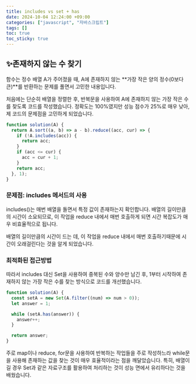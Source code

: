 ```yaml
---
title: includes vs set + has
date: 2024-10-04 12:24:00 +09:00
categories: ["javascript", "자바스크립트"]
tags: []
toc: true
toc_sticky: true
---
```


## ✨존재하지 않는 수 찾기

함수는 정수 배열 A가 주어졌을 때, A에 존재하지 않는 **가장 작은 양의 정수(0보다 큰)**를 반환하는 문제를 풀면서 고민한 내용입니다.

처음에는 단순히 배열을 정렬한 후, 반복문을 사용하여 A에 존재하지 않는 가장 작은 수를 찾도록 코드를 작성했습니다. 정확도는 100%였지만 성능 점수가 25%로 매우 낮아, 제 코드의 문제점을 고민하게 되었습니다.

```js
function solution(A) {
  return A.sort((a, b) => a - b).reduce((acc, cur) => {
    if (!A.includes(acc)) {
      return acc;
    }
    if (acc <= cur) {
      acc = cur + 1;
    }
    return acc;
  }, 1);
}
```

### 문제점: includes 메서드의 사용

includes()는 매번 배열을 돌면서 특정 값이 존재하는지 확인합니다. 배열의 길이만큼의 시간이 소요되므로, 이 작업을 reduce 내에서 매번 호출하게 되면 시간 복잡도가 매우 비효율적으로 됩니다.

배열의 길이만큼의 시간이 드는 데, 이 작업을 reduce 내에서 매번 호출하기때문에 시간이 오래걸린다는 것을 알게 되었습니다.

### 최적화된 접근방법

따라서 includes 대신 Set을 사용하여 중복된 수와 양수만 남긴 후, 1부터 시작하여 존재하지 않는 가장 작은 수를 찾는 방식으로 코드를 개선했습니다.

```js
function solution(A) {
  const setA = new Set(A.filter((num) => num > 0));
  let answer = 1;

  while (setA.has(answer)) {
    answer++;
  }

  return answer;
}
```

주로 map이나 reduce, for문을 사용하여 반복하는 작업들을 주로 작성하느라 while문을 사용해 존재하는 값을 찾는 것이 매우 효율적이라는 점을 깨달았습니다. 특히, 배열이 길 경우 Set과 같은 자료구조를 활용하여 처리하는 것이 성능 면에서 유리하다는 것을 배웠습니다.
